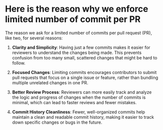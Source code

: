 # Here is the reason why we enforce limited number of commit per PR

The reason we ask for a limited number of commits per pull request (PR), like two, for several reasons:

1. **Clarity and Simplicity**: Having just a few commits makes it easier for reviewers to understand the changes being made. This prevents confusion from too many small, scattered changes that might be hard to follow.

2. **Focused Changes**: Limiting commits encourages contributors to submit pull requests that focus on a single issue or feature, rather than bundling multiple unrelated changes in one PR.

3. **Better Review Process**: Reviewers can more easily track and analyze the logic and progress of changes when the number of commits is minimal, which can lead to faster reviews and fewer mistakes.

4. **Commit History Cleanliness**: Fewer, well-organized commits help maintain a clean and readable commit history, making it easier to track down specific changes or bugs in the future.
